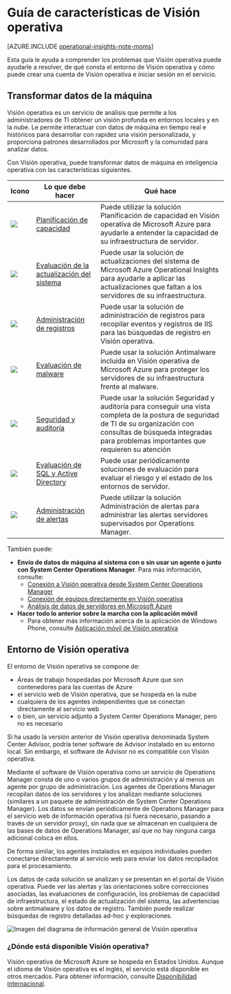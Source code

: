 <properties
	pageTitle="Guía de características de Visión operativa"
	description="Visión operativa es un servicio de análisis que permite a los administradores de TI obtener un visión profunda en entornos locales y en la nube. Le permite interactuar con datos de máquina en tiempo real e históricos para desarrollar con rapidez una visión personalizada, y proporciona patrones desarrollados por Microsoft y la comunidad para analizar datos."
	services="operational-insights"
	documentationCenter=""
	authors="bandersmsft"
	manager="jwhit"
	editor=""/>

<tags
	ms.service="operational-insights"
	ms.workload="na"
	ms.tgt_pltfrm="na"
	ms.devlang="na"
	ms.topic="article"
	ms.date="07/24/2015"
	ms.author="banders"/>

# Guía de características de Visión operativa

[AZURE.INCLUDE [operational-insights-note-moms](../../includes/operational-insights-note-moms.md)]

Esta guía le ayuda a comprender los problemas que Visión operativa puede ayudarle a resolver, de qué consta el entorno de Visión operativa y cómo puede crear una cuenta de Visión operativa e iniciar sesión en el servicio.

## Transformar datos de la máquina

Visión operativa es un servicio de análisis que permite a los administradores de TI obtener un visión profunda en entornos locales y en la nube. Le permite interactuar con datos de máquina en tiempo real e históricos para desarrollar con rapidez una visión personalizada, y proporciona patrones desarrollados por Microsoft y la comunidad para analizar datos.

Con Visión operativa, puede transformar datos de máquina en inteligencia operativa con las características siguientes.


|**Icono** | **Lo que debe hacer** | **Qué hace**|
|---|---|---|
|![](./media/operational-insights-feature-guide/cap-plan.png) | [Planificación de capacidad](operational-insights-capacity.md) | Puede utilizar la solución Planificación de capacidad en Visión operativa de Microsoft Azure para ayudarle a entender la capacidad de su infraestructura de servidor. |
| ![](./media/operational-insights-feature-guide/update.png) | [Evaluación de la actualización del sistema](operational-insights-updates.md) | Puede usar la solución de actualizaciones del sistema de Microsoft Azure Operational Insights para ayudarle a aplicar las actualizaciones que faltan a los servidores de su infraestructura. |
| ![](./media/operational-insights-feature-guide/log-mgt.png) | [Administración de registros](operational-insights-search.md) | Puede usar la solución de administración de registros para recopilar eventos y registros de IIS para las búsquedas de registro en Visión operativa. |
| ![](./media/operational-insights-feature-guide/malware.png) | [Evaluación de malware](operational-insights-antimalware.md) | Puede usar la solución Antimalware incluida en Visión operativa de Microsoft Azure para proteger los servidores de su infraestructura frente al malware. |
| ![](./media/operational-insights-feature-guide/sec-audit.png) | [Seguridad y auditoría](operational-insights-security-audit.md) | Puede usar la solución Seguridad y auditoría para conseguir una vista completa de la postura de seguridad de TI de su organización con consultas de búsqueda integradas para problemas importantes que requieren su atención |
| ![](./media/operational-insights-feature-guide/assessment.png) | [Evaluación de SQL y Active Directory](operational-insights-assessment.md) | Puede usar periódicamente soluciones de evaluación para evaluar el riesgo y el estado de los entornos de servidor. |
| ![](./media/operational-insights-feature-guide/alert.png) | [Administración de alertas](operational-insights-alerts.md) | Puede utilizar la solución Administración de alertas para administrar las alertas servidores supervisados por Operations Manager. |


También puede:

- **Envío de datos de máquina al sistema con o sin usar un agente o junto con System Center Operations Manager**. Para más información, consulte:
	- [Conexión a Visión operativa desde System Center Operations Manager](operational-insights-connect-scom.md)
	- [Conexión de equipos directamente en Visión operativa](operational-insights-direct-agent.md)
	- [Análisis de datos de servidores en Microsoft Azure](operational-insights-analyze-data-azure.md)
- **Hacer todo lo anterior sobre la marcha con la aplicación móvil**
	- Para obtener más información acerca de la aplicación de Windows Phone, consulte [Aplicación móvil de Visión operativa](http://www.windowsphone.com/es-es/store/app/operational-insights/4823b935-83ce-466c-82bb-bd0a3f58d865)

## Entorno de Visión operativa

El entorno de Visión operativa se compone de:

- Áreas de trabajo hospedadas por Microsoft Azure que son contenedores para las cuentas de Azure
- el servicio web de Visión operativa, que se hospeda en la nube
- cualquiera de los agentes independientes que se conectan directamente al servicio web
- o bien, un servicio adjunto a System Center Operations Manager, pero no es necesario


Si ha usado la versión anterior de Visión operativa denominada System Center Advisor, podría tener software de Advisor instalado en su entorno local. Sin embargo, el software de Advisor no es compatible con Visión operativa.

Mediante el software de Visión operativa como un servicio de Operations Manager consta de uno o varios grupos de administración y al menos un agente por grupo de administración. Los agentes de Operations Manager recopilan datos de los servidores y los analizan mediante soluciones (similares a un paquete de administración de System Center Operations Manager). Los datos se envían periódicamente de Operations Manager para el servicio web de información operativa (si fuera necesario, pasando a través de un servidor proxy), sin nada que se almacenan en cualquiera de las bases de datos de Operations Manager, así que no hay ninguna carga adicional coloca en ellos.

De forma similar, los agentes instalados en equipos individuales pueden conectarse directamente al servicio web para enviar los datos recopilados para el procesamiento.

Los datos de cada solución se analizan y se presentan en el portal de Visión operativa. Puede ver las alertas y las orientaciones sobre correcciones asociadas, las evaluaciones de configuración, los problemas de capacidad de infraestructura, el estado de actualización del sistema, las advertencias sobre antimalware y los datos de registro. También puede realizar búsquedas de registro detalladas ad-hoc y exploraciones.

![Imagen del diagrama de información general de Visión operativa](./media/operational-insights-feature-guide/environment.png)

### ¿Dónde está disponible Visión operativa?
Visión operativa de Microsoft Azure se hospeda en Estados Unidos. Aunque el idioma de Visión operativa es el inglés, el servicio está disponible en otros mercados. Para obtener información, consulte [Disponibilidad internacional](http://go.microsoft.com/fwlink/?LinkId=229842).

<!---HONumber=August15_HO6-->